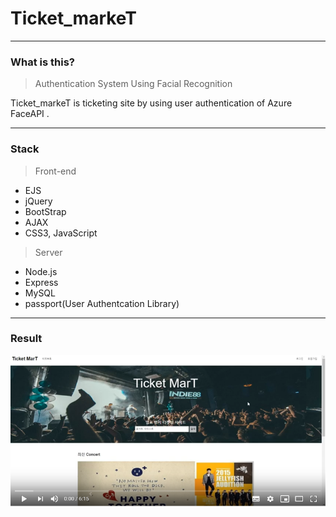 # Ticket_markeT

<hr/>

### What is this?

> Authentication System Using Facial Recognition

Ticket_markeT is ticketing site by using user authentication of Azure FaceAPI .

<hr/>

### Stack

> Front-end

* EJS
* jQuery
* BootStrap
* AJAX
* CSS3, JavaScript

> Server

* Node.js
* Express
* MySQL
* passport(User Authentcation Library)

<hr/>

### Result


[![Watch the video](ticketmarkeT.PNG)](https://www.youtube.com/watch?v=Phi0bFG2tgY)
